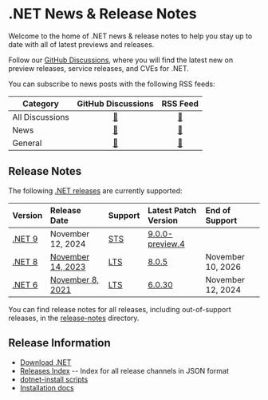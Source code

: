 # .NET News & Release Notes

Welcome to the home of .NET news & release notes to help you stay up to date with all of latest previews and releases. 

Follow our [GitHub Discussions](https://github.com/dotnet/core/discussions), where you will find the latest new on preview releases, service releases, and CVEs for .NET.

You can subscribe to news posts with the following RSS feeds:

| Category | GitHub Discussions | RSS Feed |
| --- | :--: | :--: |
| All Discussions | [🔗](https://github.com/dotnet/core/discussions) | [🔗](https://github.com/dotnet/core/discussions.atom) |
| News | [🔗](https://github.com/dotnet/core/discussions/categories/news) | [🔗](https://github.com/dotnet/core/discussions/categories/news.atom) |
| General  | [🔗](https://github.com/dotnet/core/discussions/categories/general) | [🔗](https://github.com/dotnet/core/discussions/categories/general.atom) |

## Release Notes

The following [.NET releases](./releases.md) are currently supported:

|  Version  | Release Date | Support | Latest Patch Version | End of Support |
| :-- | :-- | :-- | :-- | :-- |
| [.NET 9](release-notes/9.0/README.md) | November 12, 2024 | [STS][policies] | [9.0.0-preview.4][9.0.0-preview.4] |  |
| [.NET 8](release-notes/8.0/README.md) | [November 14, 2023](https://devblogs.microsoft.com/dotnet/announcing-dotnet-8/) | [LTS][policies] | [8.0.5][8.0.5] | November 10, 2026 |
| [.NET 6](release-notes/6.0/README.md) | [November 8, 2021](https://devblogs.microsoft.com/dotnet/announcing-net-6/) | [LTS][policies] | [6.0.30][6.0.30]  | November 12, 2024 |


You can find release notes for all releases, including out-of-support releases, in the [release-notes](release-notes) directory.

[9.0.0-preview.4]: release-notes/9.0/preview/preview4/9.0.0-preview.4.md
[8.0.5]: release-notes/8.0/8.0.5/8.0.5.md
[6.0.30]: release-notes/6.0/6.0.30/6.0.30.md

## Release Information

* [Download .NET](https://dotnet.microsoft.com/download/dotnet)
* [Releases Index][releases-index.json] -- Index for all release channels in JSON format
* [dotnet-install scripts](https://learn.microsoft.com/dotnet/core/tools/dotnet-install-script)
* [Installation docs](https://learn.microsoft.com/dotnet/core/install/)

[releases-index.json]: https://dotnetcli.blob.core.windows.net/dotnet/release-metadata/releases-index.json
[policies]: release-policies.md
